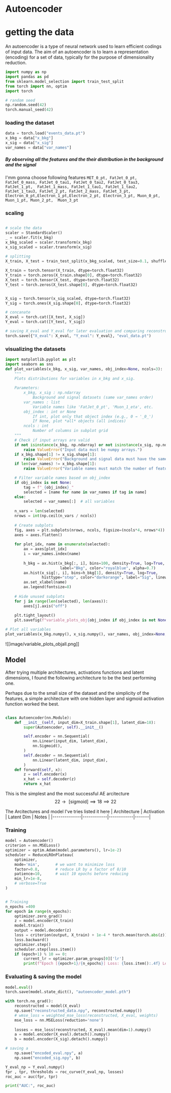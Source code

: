 # Autoencoder

# getting the data

 An autoencoder is a type of neural network used to learn efficient codings of input data. The aim of an autoencoder is to learn a representation (encoding) for a set of data, typically for the purpose of dimensionality reduction.

```python
import numpy as np
import pandas as pd
from sklearn.model_selection import train_test_split
from torch import nn, optim
import torch

# random seed 
np.random.seed(42)
torch.manual_seed(42)
```

### loading the dataset

```python
data = torch.load("events_data.pt")
x_bkg = data["x_bkg"]
x_sig = data["x_sig"]
var_names = data["var_names"]

```
##### By observing all the features and the their distribution in the background and the signal
I'mm gonna choose following features 
`MET_0_pt, FatJet_0_pt, FatJet_0_mass, FatJet_0_tau1, FatJet_0_tau2, FatJet_0_tau3, FatJet_1_pt,  FatJet_1_mass, FatJet_1_tau1, FatJet_1_tau2, FatJet_1_tau3, FatJet_2_pt, FatJet_2_mass, FatJet_3_pt, Electron_0_pt,Electron_1_pt,Electron_2_pt, Electron_3_pt, Muon_0_pt, Muon_1_pt, Muon_2_pt,  Muon_3_pt`

### scaling
```python

# scale the data
scaler = StandardScaler()
_ = scaler.fit(x_bkg)
x_bkg_scaled = scaler.transform(x_bkg)
x_sig_scaled = scaler.transform(x_sig)
        
# splitting
X_train, X_test = train_test_split(x_bkg_scaled, test_size=0.1, shuffle=True)

X_train = torch.tensor(X_train, dtype=torch.float32)
Y_train = torch.zeros(X_train.shape[0], dtype=torch.float32)  
X_test = torch.tensor(X_test, dtype=torch.float32)
Y_test = torch.zeros(X_test.shape[0], dtype=torch.float32)  


X_sig = torch.tensor(x_sig_scaled, dtype=torch.float32)
Y_sig = torch.ones(X_sig.shape[0], dtype=torch.float32)  

# concanate
X_eval = torch.cat([X_test, X_sig])
Y_eval = torch.cat([Y_test, Y_sig])

# saving X_eval and Y_eval for later evaluation and comparing reconstruction
torch.save({"X_eval": X_eval, "Y_eval": Y_eval}, "eval_data.pt")

```
### visualizing the datasets
```python
import matplotlib.pyplot as plt
import seaborn as sns
def plot_variables(x_bkg, x_sig, var_names, obj_index=None, ncols=3):
    """
    Plots distributions for variables in x_bkg and x_sig.
    
    Parameters:
        x_bkg, x_sig : np.ndarray
            Background and signal datasets (same var_names order)
        var_names : list
            Variable names like 'FatJet_0_pt', 'Muon_1_eta', etc.
        obj_index : int or None
            If int, plot only that object index (e.g., 0 → '_0_')
            If None, plot *all* objects (all indices)
        ncols : int
            Number of columns in subplot grid
    """
    # Check if input arrays are valid
    if not isinstance(x_bkg, np.ndarray) or not isinstance(x_sig, np.ndarray):
        raise ValueError("Input data must be numpy arrays.")
    if x_bkg.shape[1] != x_sig.shape[1]:
        raise ValueError("Background and signal data must have the same number of features.")
    if len(var_names) != x_bkg.shape[1]:
        raise ValueError("Variable names must match the number of features in the data.")

    # Filter variable names based on obj_index
    if obj_index is not None:
        tag = f"_{obj_index}_"
        selected = [name for name in var_names if tag in name]
    else:
        selected = var_names[:]  # all variables
    
    n_vars = len(selected)
    nrows = int(np.ceil(n_vars / ncols))
    
    # Create subplots
    fig, axes = plt.subplots(nrows, ncols, figsize=(ncols*4, nrows*4))
    axes = axes.flatten()
    
    for plot_idx, name in enumerate(selected):
        ax = axes[plot_idx]
        i = var_names.index(name)
        
        h_bkg = ax.hist(x_bkg[:, i], bins=100, density=True, log=True, 
                        label="Bkg", color="royalblue", alpha=0.7)
        ax.hist(x_sig[:, i], bins=h_bkg[1], density=True, log=True, 
                histtype="step", color="darkorange", label="Sig", linewidth=1.3)
        ax.set_xlabel(name)
        ax.legend(fontsize=8)
    
    # Hide unused subplots
    for j in range(len(selected), len(axes)):
        axes[j].axis("off")
    
    plt.tight_layout()
    plt.savefig(f"variable_plots_obj{obj_index if obj_index is not None else 'all'}.png")

# Plot all variables
plot_variables(x_bkg.numpy(), x_sig.numpy(), var_names, obj_index=None, ncols=3)
```



![[image/variable_plots_objall.png]]




## Model
After trying multiple architectures, activations functions and latent dimensions, I found the following architecture to be the best performing one.

Perhaps due to the small size of the dataset and the simplicity of the features, a simple architecture with one hidden layer and sigmoid activation function worked the best.

```python

class Autoencoder(nn.Module):
    def __init__(self, input_dim=X_train.shape[1], latent_dim=18):
        super(Autoencoder, self).__init__()

        self.encoder = nn.Sequential(
            nn.Linear(input_dim, latent_dim),
            nn.Sigmoid(),
        )
        self.decoder = nn.Sequential(
            nn.Linear(latent_dim, input_dim),
        )
    def forward(self, x):
        z = self.encoder(x)
        x_hat = self.decoder(z)
        return x_hat
```

This is the simplest and the most successful AE arcitecture 
$$
22 \rightarrow\text{ [sigmoid]} \implies  18 \implies 22
$$

The Arcitectures and model I've tries listed it here 
| Architecture | Activation | Latent Dim | Notes |
|--------------|------------|------------|-------|


### Training 
```python
model = Autoencoder()
criterion = nn.MSELoss() 
optimizer = optim.Adam(model.parameters(), lr=1e-2)
scheduler = ReduceLROnPlateau(
    optimizer,
    mode='min',       # we want to minimize loss
    factor=0.8,       # reduce LR by a factor of 8/10
    patience=10,      # wait 10 epochs before reducing
    min_lr=1e-8,      
    # verbose=True
)


# Training 
n_epochs =400 
for epoch in range(n_epochs):
    optimizer.zero_grad()
    z = model.encoder(X_train)
    model.train()
    output = model.decoder(z)
    loss = criterion(output, X_train) + 1e-4 * torch.mean(torch.abs(z)) # L1 regularization 
    loss.backward()
    optimizer.step()
    scheduler.step(loss.item())
    if (epoch+1) % 10 == 0:
        current_lr = optimizer.param_groups[0]['lr']
        print(f"Epoch [{epoch+1}/{n_epochs}] Loss: {loss.item():.4f} Learning Rate: {current_lr:.6f}")

```

### Evaluating & saving the model 
```python
model.eval()
torch.save(model.state_dict(), "autoencoder_model.pth")

with torch.no_grad(): 
    reconstructed = model(X_eval)
    np.save("reconstructed_data.npy", reconstructed.numpy())
    # wmse_loss = weighted_mse_loss(reconstructed, X_eval, weights)   
    mse_loss = nn.MSELoss(reduction='none')
    
    losses = mse_loss(reconstructed, X_eval).mean(dim=1).numpy() 
    a = model.encoder(X_eval).detach().numpy()
    b = model.encoder(X_sig).detach().numpy()

# saving a
    np.save("encoded_eval.npy", a) 
    np.save("encoded_sig.npy", b)

Y_eval_np = Y_eval.numpy()
fpr , tpr, thresholds = roc_curve(Y_eval_np, losses)
roc_auc = auc(fpr, tpr)

print("AUC:", roc_auc)


```


